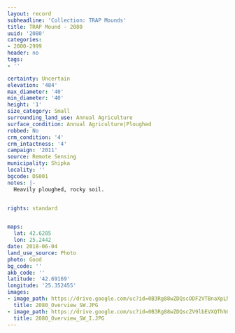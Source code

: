 ```yaml
---
layout: record
subheadline: 'Collection: TRAP Mounds'
title: TRAP Mound - 2080
uuid: '2080'
categories:
- 2000-2999
header: no
tags:
- ''

certainty: Uncertain
elevation: '484'
max_diameter: '40'
min_diameter: '40'
height: '1'
size_category: Small
surrounding_land_use: Annual Agriculture
surface_condition: Annual Agriculture|Ploughed
robbed: No
crm_condition: '4'
crm_intactness: '4'
campaign: '2011'
source: Remote Sensing
municipality: Shipka
locality: ''
bgcode: DS001
notes: |-
  Heavily ploughed, rocky soil.


rights: standard


maps:
  lat: 42.6285
  lon: 25.2442
date: 2018-06-04
land_use_source: Photo
photo: Good
bg_code: ''
akb_code: ''
latitude: '42.69169'
longitude: '25.352455'
images:
- image_path: https://drive.google.com/uc?id=0B3Rg88wZDQscODF2VTBnaXpLNEk
  title: 2080_Overview_SW.JPG
- image_path: https://drive.google.com/uc?id=0B3Rg88wZDQscZV9lbEVXQThhUVU
  title: 2080_Overview_SW_I.JPG
---
```

